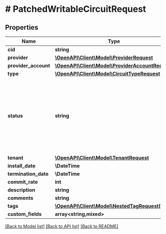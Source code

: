 # # PatchedWritableCircuitRequest

## Properties

Name | Type | Description | Notes
------------ | ------------- | ------------- | -------------
**cid** | **string** | Unique circuit ID | [optional]
**provider** | [**\OpenAPI\Client\Model\ProviderRequest**](ProviderRequest.md) |  | [optional]
**provider_account** | [**\OpenAPI\Client\Model\ProviderAccountRequest**](ProviderAccountRequest.md) |  | [optional]
**type** | [**\OpenAPI\Client\Model\CircuitTypeRequest**](CircuitTypeRequest.md) |  | [optional]
**status** | **string** | * &#x60;planned&#x60; - Planned * &#x60;provisioning&#x60; - Provisioning * &#x60;active&#x60; - Active * &#x60;offline&#x60; - Offline * &#x60;deprovisioning&#x60; - Deprovisioning * &#x60;decommissioned&#x60; - Decommissioned | [optional]
**tenant** | [**\OpenAPI\Client\Model\TenantRequest**](TenantRequest.md) |  | [optional]
**install_date** | **\DateTime** |  | [optional]
**termination_date** | **\DateTime** |  | [optional]
**commit_rate** | **int** | Committed rate | [optional]
**description** | **string** |  | [optional]
**comments** | **string** |  | [optional]
**tags** | [**\OpenAPI\Client\Model\NestedTagRequest[]**](NestedTagRequest.md) |  | [optional]
**custom_fields** | **array<string,mixed>** |  | [optional]

[[Back to Model list]](../../README.md#models) [[Back to API list]](../../README.md#endpoints) [[Back to README]](../../README.md)
